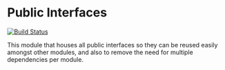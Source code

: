 Public Interfaces
==================================

[![Build Status](https://api.shippable.com/projects/5441e248b904a4b21567a2bd/badge?branchName=master)](https://app.shippable.com/projects/5441e248b904a4b21567a2bd/builds/latest)

This module that houses all public interfaces so they can be reused easily amongst other modules, and also to remove the need for multiple dependencies per module.